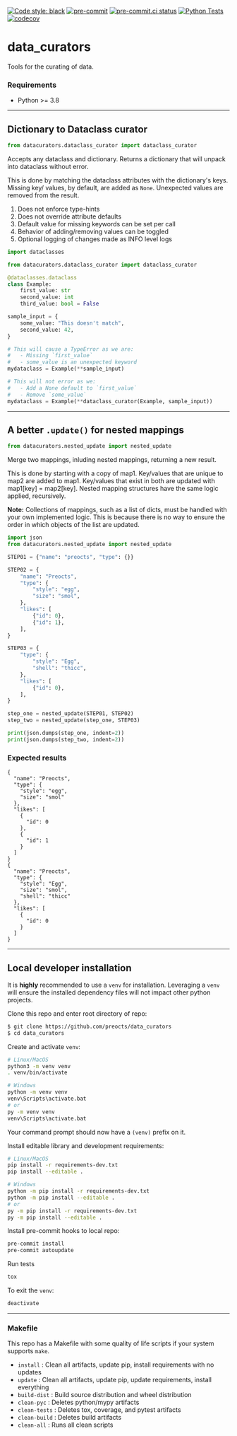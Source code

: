 [![Code style: black](https://img.shields.io/badge/code%20style-black-000000.svg)](https://github.com/psf/black)
[![pre-commit](https://img.shields.io/badge/pre--commit-enabled-brightgreen?logo=pre-commit&logoColor=white)](https://github.com/pre-commit/pre-commit)
[![pre-commit.ci status](https://results.pre-commit.ci/badge/github/Preocts/data_curators/main.svg)](https://results.pre-commit.ci/latest/github/Preocts/data_curators/main)
[![Python Tests](https://github.com/Preocts/data_curators/actions/workflows/python-tests.yml/badge.svg?branch=main)](https://github.com/Preocts/data_curators/actions/workflows/python-tests.yml)
[![codecov](https://codecov.io/gh/Preocts/data_curators/branch/main/graph/badge.svg?token=9LL6DY1POA)](https://codecov.io/gh/Preocts/data_curators)

# data_curators

Tools for the curating of data.

### Requirements
- Python >= 3.8

---


## Dictionary to Dataclass curator
```py
from datacurators.dataclass_curator import dataclass_curator
```

Accepts any dataclass and dictionary. Returns a dictionary that will unpack into dataclass without error.

This is done by matching the dataclass attributes with the dictionary's keys. Missing key/ values, by default, are added as `None`. Unexpected values are removed from the result.

1. Does not enforce type-hints
1. Does not override attribute defaults
1. Default value for missing keywords can be set per call
1. Behavior of adding/removing values can be toggled
1. Optional logging of changes made as INFO level logs

```py
import dataclasses

from datacurators.dataclass_curator import dataclass_curator

@dataclasses.dataclass
class Example:
    first_value: str
    second_value: int
    third_value: bool = False

sample_input = {
    some_value: "This doesn't match",
    second_value: 42,
}

# This will cause a TypeError as we are:
#   - Missing `first_value`
#   - some_value is an unexpected keyword
mydataclass = Example(**sample_input)

# This will not error as we:
#   - Add a None default to `first_value`
#   - Remove `some_value`
mydataclass = Example(**dataclass_curator(Example, sample_input))
```

---

## A better `.update()` for nested mappings
```py
from datacurators.nested_update import nested_update
```

Merge two mappings, inluding nested mappings, returning a new result.

This is done by starting with a copy of map1. Key/values that are unique to map2 are added to map1. Key/values that exist in both are updated with map1[key] = map2[key]. Nested mapping structures have the same logic applied, recursively.

**Note:** Collections of mappings, such as a list of dicts, must be handled with your own implemented logic. This is because there is no way to ensure the order in which objects of the list are updated.

```py
import json
from datacurators.nested_update import nested_update

STEP01 = {"name": "preocts", "type": {}}

STEP02 = {
    "name": "Preocts",
    "type": {
        "style": "egg",
        "size": "smol",
    },
    "likes": [
        {"id": 0},
        {"id": 1},
    ],
}

STEP03 = {
    "type": {
        "style": "Egg",
        "shell": "thicc",
    },
    "likes": [
        {"id": 0},
    ],
}

step_one = nested_update(STEP01, STEP02)
step_two = nested_update(step_one, STEP03)

print(json.dumps(step_one, indent=2))
print(json.dumps(step_two, indent=2))
```

### Expected results

```
{
  "name": "Preocts",
  "type": {
    "style": "egg",
    "size": "smol"
  },
  "likes": [
    {
      "id": 0
    },
    {
      "id": 1
    }
  ]
}
{
  "name": "Preocts",
  "type": {
    "style": "Egg",
    "size": "smol",
    "shell": "thicc"
  },
  "likes": [
    {
      "id": 0
    }
  ]
}
```

---
## Local developer installation

It is **highly** recommended to use a `venv` for installation. Leveraging a `venv` will ensure the installed dependency files will not impact other python projects.

Clone this repo and enter root directory of repo:
```bash
$ git clone https://github.com/preocts/data_curators
$ cd data_curators
```

Create and activate `venv`:
```bash
# Linux/MacOS
python3 -m venv venv
. venv/bin/activate

# Windows
python -m venv venv
venv\Scripts\activate.bat
# or
py -m venv venv
venv\Scripts\activate.bat
```

Your command prompt should now have a `(venv)` prefix on it.

Install editable library and development requirements:
```bash
# Linux/MacOS
pip install -r requirements-dev.txt
pip install --editable .

# Windows
python -m pip install -r requirements-dev.txt
python -m pip install --editable .
# or
py -m pip install -r requirements-dev.txt
py -m pip install --editable .
```

Install pre-commit hooks to local repo:
```bash
pre-commit install
pre-commit autoupdate
```

Run tests
```bash
tox
```

To exit the `venv`:
```bash
deactivate
```

---

### Makefile

This repo has a Makefile with some quality of life scripts if your system supports `make`.

- `install` : Clean all artifacts, update pip, install requirements with no updates
- `update` : Clean all artifacts, update pip, update requirements, install everything
- `build-dist` : Build source distribution and wheel distribution
- `clean-pyc` : Deletes python/mypy artifacts
- `clean-tests` : Deletes tox, coverage, and pytest artifacts
- `clean-build` : Deletes build artifacts
- `clean-all` : Runs all clean scripts
